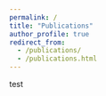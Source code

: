 ```yaml
---
permalink: /
title: "Publications"
author_profile: true
redirect_from: 
  - /publications/
  - /publications.html
---
```



test
